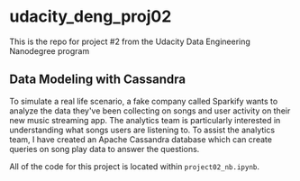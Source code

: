 # udacity_deng_proj02
This is the repo for project #2 from the Udacity Data Engineering Nanodegree program


## Data Modeling with Cassandra

To simulate a real life scenario, a fake company called Sparkify wants to analyze the data they've been collecting on songs and user activity on their new music streaming app. The analytics team is particularly interested in understanding what songs users are listening to. To assist the analytics team, I have created an Apache Cassandra database which can create queries on song play data to answer the questions. 

All of the code for this project is located within `project02_nb.ipynb`.


